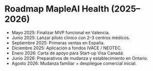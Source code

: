# Roadmap MapleAI Health (2025–2026)

- Mayo 2025: Finalizar MVP funcional en Valencia.
- Junio 2025: Lanzar piloto clínico con 2–3 centros médicos.
- Septiembre 2025: Primeras ventas en España.
- Diciembre 2025: Aplicación a fondos IVACE / NEOTEC.
- Enero 2026: Carta de apoyo para Start-up Visa Canadá.
- Junio 2026: Preparativos de mudanza y establecimiento en Ontario.
- Agosto 2026: Mudanza familiar + despliegue comercial inicial.
